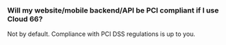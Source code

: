 <!-- usedin: [ _general/Introduction] - post: -->


### Will my website/mobile backend/API be PCI compliant if I use Cloud 66?
Not by default. Compliance with PCI DSS regulations is up to you.

